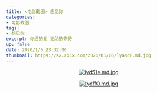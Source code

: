 ```yaml
---
title: <电影截图> 想见你
categories:
- 电影截图
tags: 
- 想见你
excerpt: 你给的爱 无助的等待
up: false
date: 2020/1/6 23:32:00
thumbnail: https://s2.ax1x.com/2020/01/06/lyasdP.md.jpg
---
```


  <div align="center">

<a href="https://imgchr.com/i/lyd51e"><img src="https://s2.ax1x.com/2020/01/06/lyd51e.md.jpg" alt="lyd51e.md.jpg" border="0"></a>

<a href="https://imgchr.com/i/lydffO"><img src="https://s2.ax1x.com/2020/01/06/lydffO.md.jpg" alt="lydffO.md.jpg" border="0"></a>

  </div>